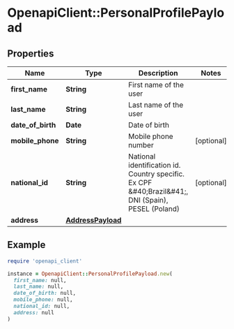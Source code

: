 # OpenapiClient::PersonalProfilePayload

## Properties

| Name | Type | Description | Notes |
| ---- | ---- | ----------- | ----- |
| **first_name** | **String** | First name of the user |  |
| **last_name** | **String** | Last name of the user |  |
| **date_of_birth** | **Date** | Date of birth |  |
| **mobile_phone** | **String** | Mobile phone number | [optional] |
| **national_id** | **String** | National identification id. Country specific. Ex CPF &amp;#40;Brazil&amp;#41;, DNI (Spain), PESEL (Poland) | [optional] |
| **address** | [**AddressPayload**](AddressPayload.md) |  |  |

## Example

```ruby
require 'openapi_client'

instance = OpenapiClient::PersonalProfilePayload.new(
  first_name: null,
  last_name: null,
  date_of_birth: null,
  mobile_phone: null,
  national_id: null,
  address: null
)
```

